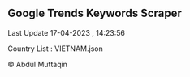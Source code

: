 

## Google Trends Keywords Scraper 
 
Last Update 17-04-2023 , 14:23:56

Country List :
VIETNAM.json



© Abdul Muttaqin 
